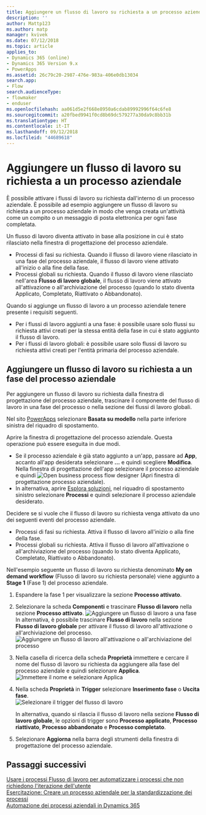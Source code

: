 ```yaml
---
title: Aggiungere un flusso di lavoro su richiesta a un processo aziendale
description: ''
author: Mattp123
ms.author: matp
manager: kvivek
ms.date: 07/12/2018
ms.topic: article
applies_to:
- Dynamics 365 (online)
- Dynamics 365 Version 9.x
- PowerApps
ms.assetid: 26c79c20-2987-476e-983a-406e0db13034
search.app:
- Flow
search.audienceType:
- flowmaker
- enduser
ms.openlocfilehash: aa061d5e2f668e8950a6cdab89992996f64c6fe8
ms.sourcegitcommit: a20fbed9941f0cd8b69dc579277a30da9c8bb31b
ms.translationtype: HT
ms.contentlocale: it-IT
ms.lasthandoff: 09/12/2018
ms.locfileid: "44689618"
---
```

# <a name="add-an-on-demand-workflow-to-a-business-process-flow"></a>Aggiungere un flusso di lavoro su richiesta a un processo aziendale

È possibile attivare i flussi di lavoro su richiesta dall'interno di un processo aziendale. È possibile ad esempio aggiungere un flusso di lavoro su richiesta a un processo aziendale in modo che venga creata un'attività come un compito o un messaggio di posta elettronica per ogni fase completata. 

Un flusso di lavoro diventa attivato in base alla posizione in cui è stato rilasciato nella finestra di progettazione del processo aziendale.
- Processi di fasi su richiesta. Quando il flusso di lavoro viene rilasciato in una fase del processo aziendale, il flusso di lavoro viene attivato all'inizio o alla fine della fase. 
- Processi globali su richiesta. Quando il flusso di lavoro viene rilasciato nell'area **Flusso di lavoro globale**, il flusso di lavoro viene attivato all'attivazione o all'archiviazione del processo (quando lo stato diventa Applicato, Completato, Riattivato o Abbandonato). 

Quando si aggiunge un flusso di lavoro a un processo aziendale tenere presente i requisiti seguenti.
- Per i flussi di lavoro aggiunti a una fase: è possibile usare solo flussi su richiesta attivi creati per la stessa entità della fase in cui è stato aggiunto il flusso di lavoro.  
- Per i flussi di lavoro globali: è possibile usare solo flussi di lavoro su richiesta attivi creati per l'entità primaria del processo aziendale.

## <a name="add-an-on-demand-workflow-to-a-business-process-flow-stage"></a>Aggiungere un flusso di lavoro su richiesta a un fase del processo aziendale

Per aggiungere un flusso di lavoro su richiesta dalla finestra di progettazione del processo aziendale, trascinare il componente del flusso di lavoro in una fase del processo o nella sezione dei flussi di lavoro globali. 

Nel sito [PowerApps](https://web.powerapps.com) selezionare **Basata su modello** nella parte inferiore sinistra del riquadro di spostamento. 

Aprire la finestra di progettazione del processo aziendale. Questa operazione può essere eseguita in due modi.
- Se il processo aziendale è già stato aggiunto a un'app, passare ad **App**, accanto all'app desiderata selezionare **…** e quindi scegliere **Modifica**. Nella finestra di progettazione dell'app selezionare il processo aziendale e quindi ![Open business process flow designer](media/dynamics365-open-designer.PNG) (Apri finestra di progettazione processo aziendale).  
- In alternativa, aprire [Esplora soluzioni](/powerapps/maker/model-driven-apps/advanced-navigation.md#solution-explorer), nel riquadro di spostamento sinistro selezionare **Processi** e quindi selezionare il processo aziendale desiderato. 

Decidere se si vuole che il flusso di lavoro su richiesta venga attivato da uno dei seguenti eventi del processo aziendale. 
- Processi di fasi su richiesta. Attiva il flusso di lavoro all'inizio o alla fine della fase. 
- Processi globali su richiesta. Attiva il flusso di lavoro all'attivazione o all'archiviazione del processo (quando lo stato diventa Applicato, Completato, Riattivato o Abbandonato). 

Nell'esempio seguente un flusso di lavoro su richiesta denominato **My on demand workflow** (Flusso di lavoro su richiesta personale) viene aggiunto a **Stage 1** (Fase 1) del processo aziendale. 

1. Espandere la fase 1 per visualizzare la sezione **Processo attivato**. 
2. Selezionare la scheda **Componenti** e trascinare **Flusso di lavoro** nella sezione **Processo attivato**.
    ![Aggiungere un flusso di lavoro a una fase](media/add-workflow-to-bpf-1.png) In alternativa, è possibile trascinare **Flusso di lavoro** nella sezione **Flusso di lavoro globale** per attivare il flusso di lavoro all'attivazione o all'archiviazione del processo.
 ![Aggiungere un flusso di lavoro all'attivazione o all'archiviazione del processo](media/add-workflow-to-bpf-global.png)
3. Nella casella di ricerca della scheda **Proprietà** immettere e cercare il nome del flusso di lavoro su richiesta da aggiungere alla fase del processo aziendale e quindi selezionare **Applica**.
    ![Immettere il nome e selezionare Applica](media/add-workflow-to-bpf-2.png)
4. Nella scheda **Proprietà** in **Trigger** selezionare **Inserimento fase** o **Uscita fase**.  
    ![Selezionare il trigger del flusso di lavoro](media/workflow-trigger.png)
   
    In alternativa, quando si rilascia il flusso di lavoro nella sezione **Flusso di lavoro globale**, le opzioni di trigger sono **Processo applicato**, **Processo riattivato**, **Processo abbandonato** e **Processo completato**.

5. Selezionare **Aggiorna** nella barra degli strumenti della finestra di progettazione del processo aziendale.
 
## <a name="next-steps"></a>Passaggi successivi
[Usare i processi Flusso di lavoro per automatizzare i processi che non richiedono l'iterazione dell'utente](workflow-processes.md) <br/>
[Esercitazione: Creare un processo aziendale per la standardizzazione dei processi](create-business-process-flow.md) <br/>
[Automazione dei processi aziendali in Dynamics 365](https://blogs.msdn.microsoft.com/crm/2017/03/28/business-process-flow-automation-in-dynamics-365/)
